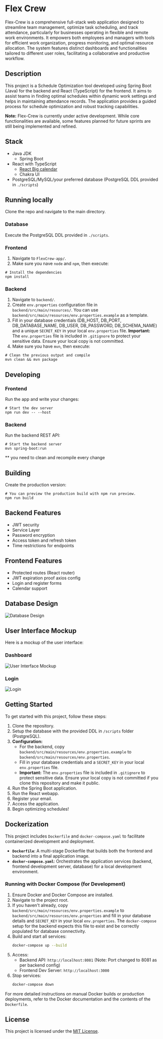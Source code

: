 # Flex Crew

Flex-Crew is a comprehensive full-stack web application designed to streamline team management, optimize task scheduling, and track attendance, particularly for businesses operating in flexible and remote work environments. It empowers both employees and managers with tools for efficient work organization, progress monitoring, and optimal resource allocation. The system features distinct dashboards and functionalities tailored to different user roles, facilitating a collaborative and productive workflow.

## Description

This project is a Schedule Optimization tool developed using Spring Boot (Java) for the backend and React (TypeScript) for the frontend. It aims to assist teams in finding optimal schedules within dynamic work settings and helps in maintaining attendance records. The application provides a guided process for schedule optimization and robust tracking capabilities.

**Note:** Flex-Crew is currently under active development. While core functionalities are available, some features planned for future sprints are still being implemented and refined.

## Stack

- Java JDK
  - Spring Boot
- React with TypeScript
  - [React Big calendar](https://www.npmjs.com/package/react-big-calendar)
  - Chakra UI
- PostgreSQL/MySQL/your preferred database (PostgreSQL DDL provided in `./scripts`)

## Running locally

Clone the repo and navigate to the main directory.

### Database

Execute the PostgreSQL DDL provided in `./scripts`.

### Frontend

1. Navigate to `FlexCrew-app/`.
2. Make sure you nave `node` and `npm`, then execute:

```
# Install the dependencies
npm install
```

### Backend

1. Navigate to `backend/`.
2. Create `env.properties` configuration file in `backend/src/main/resources/`. You can use `backend/src/main/resources/env.properties.example` as a template.
3. Fill in your database credentials (DB_HOST, DB_PORT, DB_DATABASE_NAME, DB_USER, DB_PASSWORD, DB_SCHEMA_NAME) and a unique `SECRET_KEY` in your local `env.properties` file.
   **Important:** The `env.properties` file is included in `.gitignore` to protect your sensitive data. Ensure your local copy is not committed.
4. Make sure you have `mvn`, then execute:

```
# Clean the previous output and compile
mvn clean && mvn package
```

## Developing

### Frontend

Run the app and write your changes:

```
# Start the dev server
npm run dev -- --host
```

### Backend

Run the backend REST API:

```
# Start the backend server
mvn spring-boot:run
```

\*\* you need to clean and recompile every change

## Building

Create the production version:

```
# You can preview the production build with npm run preview.
npm run build
```

## Backend Features

- JWT security
- Service Layer
- Password encryption
- Access token and refresh token
- Time restrictions for endpoints

## Frontend Features

- Protected routes (React router)
- JWT expiration proof axios config
- Login and register forms
- Calendar support

## Database Design

![Database Design](./images/database.PNG)

## User Interface Mockup

Here is a mockup of the user interface:

### Dashboard

![User Interface Mockup](./images/dashboard.PNG)

### Login

![Login](./images/login.png)

## Getting Started

To get started with this project, follow these steps:

1. Clone the repository.
2. Setup the database with the provided DDL in `/scripts` folder (PostgreSQL).
3. **Configuration:**
   - For the backend, copy `backend/src/main/resources/env.properties.example` to `backend/src/main/resources/env.properties`.
   - Fill in your database credentials and a `SECRET_KEY` in your local `env.properties` file.
   - **Important:** The `env.properties` file is included in `.gitignore` to protect sensitive data. Ensure your local copy is not committed if you clone this repository and make it public.
4. Run the Spring Boot application.
5. Run the React webapp.
6. Register your email.
7. Access the application.
8. Begin optimizing schedules!

## Dockerization

This project includes `Dockerfile` and `docker-compose.yaml` to facilitate containerized development and deployment.

- **`Dockerfile`**: A multi-stage Dockerfile that builds both the frontend and backend into a final application image.
- **`docker-compose.yaml`**: Orchestrates the application services (backend, frontend development server, database) for a local development environment.

### Running with Docker Compose (for Development)

1.  Ensure Docker and Docker Compose are installed.
2.  Navigate to the project root.
3.  If you haven't already, copy `backend/src/main/resources/env.properties.example` to `backend/src/main/resources/env.properties` and fill in your database details and `SECRET_KEY` in your local `env.properties`. The `docker-compose` setup for the backend expects this file to exist and be correctly populated for database connectivity.
4.  Build and start all services:
    ```bash
    docker-compose up --build
    ```
5.  Access:
    - Backend API: `http://localhost:8081` (Note: Port changed to 8081 as per backend config)
    - Frontend Dev Server: `http://localhost:3000`
6.  Stop services:
    ```bash
    docker-compose down
    ```

For more detailed instructions on manual Docker builds or production deployments, refer to the Docker documentation and the contents of the `Dockerfile`.

## License

This project is licensed under the [MIT License](LICENSE).
